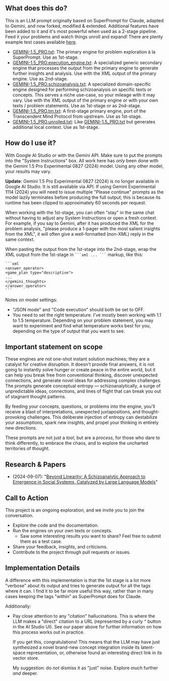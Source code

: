 ## What does this do?

This is an LLM prompt originally based on SuperPrompt for Claude, adapted to
Gemini, and now forked, modified & extended. Additional features have been added
to it and it's most powerful when used as a 2-stage pipeline. Feed it your
problems and watch things unroll and expand! There are plenty example
test cases available [here](test-cases/gemini-1.5_pro/).

- [GEMINI-1.5_PRO.txt](GEMINI-1.5_PRO.txt): The primary engine for problem exploration à la SuperPrompt. Use as 1st-stage.
- [GEMINI-1.5_PRO.execution_engine.txt](GEMINI-1.5_PRO.execution_engine.txt): A specialized generic secondary engine that processes the output from the primary engine to generate further insights and analysis. Use with the XML output of the primary engine. Use as 2nd-stage.
- [GEMINI-1.5_PRO.schizoanalysis.txt](GEMINI-1.5_PRO.schizoanalysis.txt): A specialized domain-specific engine designed for performing schizoanalysis on specific texts or concepts. This serves a niche use-case, so your mileage with it may vary. Use with the XML output of the primary engine or with your own texts / problem statements. Use as 1st-stage or as 2nd-stage.
- [GEMINI-1.5_PRO.tm.txt](GEMINI-1.5_PRO.tm.txt): A first-stage primary engine, port of the Transcendent Mind Protocol from upstream. Use as 1st-stage.
- [GEMINI-1.5_PRO.unrolled.txt](GEMINI-1.5_PRO.unrolled.txt): Like [GEMINI-1.5_PRO.txt](GEMINI-1.5_PRO.txt) but generates additional local context. Use as 1st-stage.

## How do I use it?

With Google AI Studio or with the Gemini API. Make sure to put the prompts into
the "System Instructions" box. All work here has *only* been done with the
Gemini 1.5 Pro Experimental 0827 (2024) model. Using any other model, your
results may vary.

**Update**: Gemini 1.5 Pro Experimental 0827 (2024) is no longer available in Google
AI Studio. It is still available via API. If using Gemini Experimental 1114 (2024)
you will need to issue multiple "Please continue" prompts as the model lazily
terminates before producing the full output; this is because its runtime has
been clipped to approximately 60 seconds per request.

When working with the 1st-stage, you can often "stay" in the same chat without having
to adjust any System Instructions or open a fresh context. For example, if you
say to Gemini, after it has produced the XML for the problem analysis, "please
produce a 1-pager with the most salient insights from the XML", it will often
give a well-formatted (non-XML) reply in the same context.

When pasting the output from the 1st-stage into the 2nd-stage, wrap the XML output
from the 1st-stage in ` ```xml ... ``` ` markup, like this:

    ```xml
    <answer_operator>
    <game_plan type="descriptive">
    ...
    </gemini_thoughts>
    </answer_operator>
    ```

Notes on model settings:

- "JSON mode" and "Code execution" should both be set to OFF.
- You need to set the right temperature. I've mostly been working with 1.1 to
  1.5 temperature. Depending on your problem statement, you may want to experiment
  and find what temperature works best for you, depending on the type of output
  that you want to see.

## Important statement on scope

These engines are not one-shot instant solution machines; they are a catalyst
for creative disruption. It doesn't provide final answers, it is not going to
instantly solve hunger or create peace in the entire world, but it can help
you break free from conventional thinking, discover unexpected connections,
and generate novel ideas for addressing complex challenges. The prompts generate
conceptual entropy — schizoanalytically, a surge of unpredictable ideas,
connections, and lines of flight that can break you out of stagnant
thought patterns.

By feeding your concepts, questions, or problems into the engine, you'll
receive a blast of interpretations, unexpected juxtapositions, and
thought-provoking challenges. This deliberate injection of entropy can
destabilize your assumptions, spark new insights, and propel your thinking
in entirely new directions.

These prompts are not just a *tool*, but are a *process*, for those who
dare to think differently, to embrace the chaos, and to explore the
uncharted territories of thought.

## Research & Papers

- (2024-09-07): "[Beyond Linearity: A Schizoanalytic Approach to Emergence in Social Systems, Catalyzed by Large Language Models](papers/00_beyond_linearity/README.md)"

## Call to Action

This project is an ongoing exploration, and we invite you to join the conversation.

- Explore the code and the documentation.
- Run the engines on your own texts or concepts.
  - Saw some interesting results you want to share? Feel free to submit them as a test case.
- Share your feedback, insights, and criticisms.
- Contribute to the project through pull requests or issues.

## Implementation Details

A difference with this implementation is that the 1st stage is a lot more
"verbose" about its output and tries to generate output for all the tags where
it can. I find it to be far more useful this way, rather than in many cases
keeping the tags "within" as SuperPrompt does for Claude.

Additionally:

- Pay close attention to any "citation" hallucinations. This is where the LLM makes a
  "direct" citation to a URL (represented by a curly *`”`* button in the AI
  Studio UI). See our paper above for further information on how this process
  works out in practice.

  If you get this, congratulations! This means that the LLM may have just
  synthesized a novel brand-new concept integration inside its latent-space
  representation, or, otherwise found an interesting direct link in its
  vector store.

  My suggestion: do *not* dismiss it as "just" noise. Explore *much* further
  *and* deeper.
